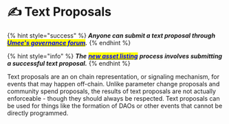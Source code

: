 # ✍ Text Proposals

{% hint style="success" %}
_**Anyone can submit a text proposal through**_ [_<mark style="color:blue;">**Umee's governance forum**</mark>_](https://commonwealth.im/umee/)_**.**_
{% endhint %}

{% hint style="info" %}
_**The**_ [_<mark style="color:blue;">**new asset listing**</mark>_](new-asset-listing/) _**process involves submitting a successful text proposal.**_
{% endhint %}

Text proposals are an on chain representation, or signaling mechanism, for events that may happen off-chain. Unlike parameter change proposals and community spend proposals, the results of text proposals are not actually enforceable - though they should always be respected. Text proposals can be used for things like the formation of DAOs or other events that cannot be directly programmed.
